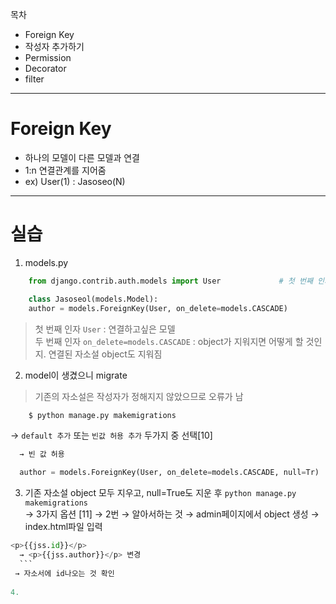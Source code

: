 목차  
- Foreign Key  
- 작성자 추가하기  
- Permission  
- Decorator  
- filter

- - -

# Foreign Key  
- 하나의 모델이 다른 모델과 연결  
- 1:n 연결관계를 지어줌  
- ex) User(1) : Jasoseo(N)  

- - -

# 실습  

1. models.py  
```python
    from django.contrib.auth.models import User             # 첫 번째 인자를 사용하기 위해 불러옴

    class Jasoseol(models.Model):
    author = models.ForeignKey(User, on_delete=models.CASCADE)
```
> 첫 번째 인자 `User` : 연결하고싶은 모델  
> 두 번째 인자 `on_delete=models.CASCADE` : object가 지워지면 어떻게 할 것인지. 연결된 자소설 object도 지워짐  

2. model이 생겼으니 migrate  
> 기존의 자소설은 작성자가 정해지지 않았으므로 오류가 남  
```python
    $ python manage.py makemigrations
```
  → `default 추가` 또는 `빈값 허용 추가` 두가지 중 선택[10]
```python
  → 빈 값 허용

  author = models.ForeignKey(User, on_delete=models.CASCADE, null=Tr)
```

3. 기존 자소설 object 모두 지우고, null=True도 지운 후 `python manage.py makemigrations`  
  → 3가지 옵션 [11]
  → 2번 → 알아서하는 것
  → admin페이지에서 object 생성
  → index.html파일 입력
  ```python
  <p>{{jss.id}}</p>
    → <p>{{jss.author}}</p> 변경
    ```
   → 자소서에 id나오는 것 확인
   
4. 
    
